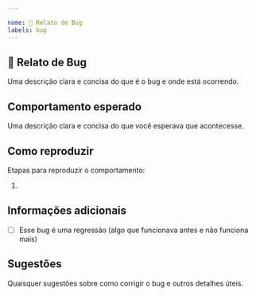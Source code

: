 ```yaml
---

nome: 🐛 Relato de Bug
labels: bug
---
```


## 🐛 Relato de Bug

Uma descrição clara e concisa do que é o bug e onde está ocorrendo.

## Comportamento esperado

Uma descrição clara e concisa do que você esperava que acontecesse.

## Como reproduzir

Etapas para reproduzir o comportamento:

1.

## Informações adicionais

- [ ] Esse bug é uma regressão (algo que funcionava antes e não funciona mais)


## Sugestões

Quaisquer sugestões sobre como corrigir o bug e outros detalhes úteis.